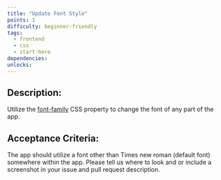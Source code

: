 ```yaml
---
title: "Update Font Style"
points: 1
difficulty: beginner-friendly
tags:
  - frontend
  - css
  - start-here
dependencies:
unlocks:
---
```


## Description:

Utilize the [font-family](https://developer.mozilla.org/en-US/docs/Web/CSS/font-family) CSS property to change the font of any part of the app.

## Acceptance Criteria:

The app should utilize a font other than Times new roman (default font) somewhere within the app. Please tell us where to look and or include a screenshot in your issue and pull request description.
